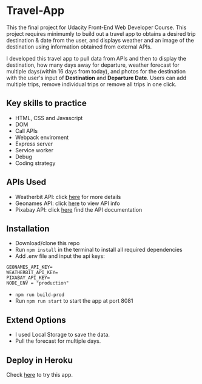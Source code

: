 # Travel-App
This the final project for Udacity Front-End Web Developer Course. This project requires minimumly to build out a travel app to obtains a desired trip destination & date from the user, and displays weather and an image of the destination using information obtained from external APIs.

I developed this travel app to pull data from APIs and then to display the destination, how many days away for departure, weather forecast for multiple days(within 16 days from today), and photos for the destination with the user's input of __Destination__ and __Departure Date__. Users can add multiple trips, remove individual trips or remove all trips in one click. 

## Key skills to practice
- HTML, CSS and Javascript
- DOM
- Call APIs
- Webpack enviroment
- Express server
- Service worker
- Debug
- Coding strategy 

## APIs Used
- Weatherbit API: click [here](https://www.weatherbit.io/) for more details
- Geonames API: click [here](https://www.geonames.org/) to view API info
- Pixabay API: click [here](https://pixabay.com/api/docs/) find the API documentation

## Installation
- Download/clone this repo 
- Run `npm install` in the terminal to install all required dependencies
- Add .env file and input the api keys:
```
GEONAMES_API_KEY=
WEATHERBIT_API_KEY=
PIXABAY_API_KEY=
NODE_ENV = "production"
```
- `npm run build-prod`
- Run `npm run start` to start the app at port 8081

## Extend Options
- I used Local Storage to save the data.
- Pull the forecast for multiple days.

## Deploy in Heroku
Check [here](https://travel-app.herokuapp.com/) to try this app. 